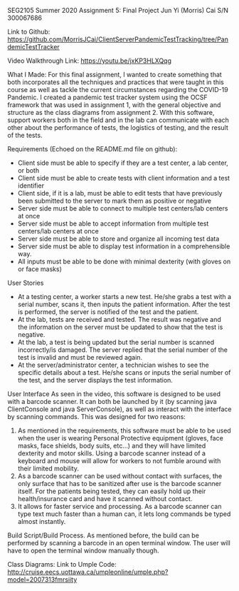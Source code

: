 
SEG2105 Summer 2020
Assignment 5: Final Project
Jun Yi (Morris) Cai
S/N 300067686

Link to Github: https://github.com/MorrisJCai/ClientServerPandemicTestTracking/tree/PandemicTestTracker

Video Walkthrough Link: 
https://youtu.be/jxKP3HLXQqg

What I Made: 
For this final assignment, I wanted to create something that both incorporates all the techniques and practices that were taught in this course as well as tackle the current circumstances regarding the COVID-19 Pandemic. 
I created a pandemic test tracker system using the OCSF framework that was used in assignment 1, with the general objective and structure as the class diagrams from assignment 2. With this software, support workers both in the field and in the lab can communicate with each other about the performance of tests, the logistics of testing, and the result of the tests. 

Requirements (Echoed on the README.md file on github):
- Client side must be able to specify if they are a test center, a lab center, or both
- Client side must be able to create tests with client information and a test identifier
- Client side, if it is a lab, must be able to edit tests that have previously been submitted to the server to mark them as positive or negative
- Server side must be able to connect to multiple test centers/lab centers at once
- Server side must be able to accept information from multiple test centers/lab centers at once
- Server side must be able to store and organize all incoming test data
- Server side must be able to display test information in a comprehensible way. 
- All inputs must be able to be done with minimal dexterity (with gloves on or face masks)

User Stories
- At a testing center, a worker starts a new test. He/she grabs a test with a serial number, scans it, then inputs the patient information. After the test is performed, the server is notified of the test and the patient. 
- At the lab, tests are received and tested. The result was negative and the information on the server must be updated to show that the test is negative. 
- At the lab, a test is being updated but the serial number is scanned incorrectly/is damaged.  The server replied that the serial number of the test is invalid and must be reviewed again.
- At the server/administrator center, a technician wishes to see the specific details about a test. He/she scans or inputs the serial number of the test, and the server displays the test information. 

User Interface
As seen in the video, this software is designed to be used with a barcode scanner. It can both be launched by it (by scanning java ClientConsole and java ServerConsole), as well as interact with the interface by scanning commands. 
This was designed for two reasons:
1. As mentioned in the requirements, this software must be able to be used when the user is wearing Personal Protective equipment (gloves, face masks, face shields, body suits, etc…) and they will have limited dexterity and motor skills. Using a barcode scanner instead of a keyboard and mouse will allow for workers to not fumble around with their limited mobility. 
2. As a barcode scanner can be used without contact with surfaces, the only surface that has to be sanitized after use is the barcode scanner itself. For the patients being tested, they can easily hold up their health/insurance card and have it scanned without contact. 
3. It allows for faster service and processing. As a barcode scanner can type text much faster than a human can, it lets long commands be typed almost instantly. 

Build Script/Build Process.
As mentioned before, the build can be performed by scanning a barcode in an open terminal window. The user will have to open the terminal window manually though.


Class Diagrams: 
Link to Umple Code: http://cruise.eecs.uottawa.ca/umpleonline/umple.php?model=2007313fmrsiity
